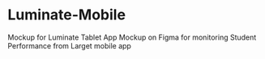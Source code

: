 # Luminate-Mobile
Mockup for Luminate Tablet App
Mockup on Figma for monitoring Student Performance from Larget mobile app
